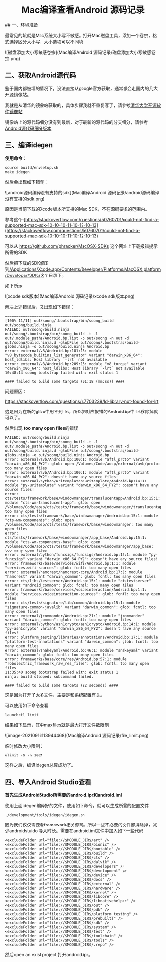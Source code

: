 <h1>
  <center>Mac编译查看Android 源码记录</center>
</h1>
## 一、环境准备

最常见的坑就是Mac系统大小写不敏感。打开Mac磁盘工具，添加一个卷宗，格式选择区分大小写，大小选项可以不同填

![磁盘添加大小写敏感卷宗](Mac编译Android 源码记录/磁盘添加大小写敏感卷宗.png)

## 二、获取Android源代码

鉴于国内都被墙的情况下，没法直接从google官方获取，通常都会走国内的几大开源镜像站。

我就是从清华的镜像站获取的，具体步骤我就不重复写了，请参考[清华大学开源软件镜像站](https://mirrors.tuna.tsinghua.edu.cn/)

镜像站上的源代码细分没有到最新，对于最新的源代码的分支细分，请参考[Android源代码细分版本](https://source.android.com/setup/start/build-numbers#source-code-tags-and-builds)

## 三、编译idegen

**使用命令：**

```consle
source build/envsetup.sh
make idegen
```

然后会出现如下错误：

![android源码编译没有支持的sdk](Mac编译Android 源码记录/android源码编译没有支持的sdk.png)

原因是当前下载的Xcode版本所支持的Mac SDK，不在源码要求的范围内。

参考这个:[https://stackoverflow.com/questions/50760701/could-not-find-a-supported-mac-sdk-10-10-10-11-10-12-10-13](https://stackoverflow.com/questions/50760701/could-not-find-a-supported-mac-sdk-10-10-10-11-10-12-10-13)

可以从 https://github.com/phracker/MacOSX-SDKs 这个网址上下载报错提示所需的SDK

然后把下载的SDK解压到[/Applications/Xcode.app/Contents/Developer/Platforms/MacOSX.platform/Developer/SDKs]()这个目录下。

如下所示

![xcode sdk版本](Mac编译Android 源码记录/xcode sdk版本.png)

解决上述错误后，又出现如下错误：

```console
============================================
[100% 11/11] out/soong/.bootstrap/bin/soong_build out/soong/build.ninja
FAILED: out/soong/build.ninja
out/soong/.bootstrap/bin/soong_build -t -l out/.module_paths/Android.bp.list -b out/soong -n out -d out/soong/build.ninja.d -globFile out/soong/.bootstrap/build-globs.ninja -o out/soong/build.ninja Android.bp
error: external/v8/Android.bp:181:16: module "v8_bytecode_builtins_list_generator" variant "darwin_x86_64": host_ldlibs: Host library `-lrt` not available
error: external/v8/Android.bp:209:16: module "v8_torque" variant "darwin_x86_64": host_ldlibs: Host library `-lrt` not available
10:48:14 soong bootstrap failed with: exit status 1

#### failed to build some targets (01:18 (mm:ss)) ####
```

问题原因：

https://stackoverflow.com/questions/47703239/ld-library-not-found-for-lrt

这是因为在新的glibc中用不到-lrt，所以把对应报错的Android.bp中-lrt移除掉就可以了。

然后出现 **too many open files**的错误

``` console
FAILED: out/soong/build.ninja
out/soong/.bootstrap/bin/soong_build -t -l out/.module_paths/Android.bp.list -b out/soong -n out -d out/soong/build.ninja.d -globFile out/soong/.bootstrap/build-globs.ninja -o out/soong/build.ninja Android.bp
error: external/avb/Android.bp:100:1: module "aftl_proto" variant "darwin_x86_64_PY2": glob: open /Volumes/Code/aosp/external/avb/proto: too many open files
error: external/avb/Android.bp:100:1: module "aftl_proto" variant "darwin_x86_64_PY2": doesn't have any source files!
error: external/python/uritemplates/uritemplate/Android.bp:14:1: module "py-uritemplate" variant "darwin_x86_64_PY2": doesn't have any source files!
error: cts/tests/framework/base/windowmanager/translucentapp/Android.bp:15:1: module "cts-wm-translucent-app": glob: open /Volumes/Code/aosp/cts/tests/framework/base/windowmanager/translucentapp/src: too many open files
error: cts/tests/framework/base/windowmanager/Android.bp:15:1: module "cts-wm-components": glob: open /Volumes/Code/aosp/cts/tests/framework/base/windowmanager: too many open files
error: cts/tests/framework/base/windowmanager/app_base/Android.bp:15:1: module "cts-wm-components-base": glob: open /Volumes/Code/aosp/cts/tests/framework/base/windowmanager/app_base: too many open files
error: external/python/funcsigs/funcsigs/Android.bp:15:1: module "py-funcsigs" variant "darwin_x86_64_PY2": doesn't have any source files!
error: frameworks/base/services/wifi/Android.bp:1:1: module "services.wifi-sources": glob: fcntl: too many open files
error: external/hamcrest/hamcrest-core/Android.bp:17:1: module "hamcrest" variant "darwin_common": glob: fcntl: too many open files
error: cts/libs/testserver/Android.bp:15:1: module "ctstestserver" variant "android_common": glob: fcntl: too many open files
error: frameworks/base/services/voiceinteraction/Android.bp:1:1: module "services.voiceinteraction-sources": glob: fcntl: too many open files
error: cts/tests/signature/lib/common/Android.bp:15:1: module "signature-common-javalib" variant "darwin_common": glob: fcntl: too many open files
error: external/jcommander/Android.bp:21:1: module "jcommander" variant "darwin_common": glob: fcntl: too many open files
error: external/python/asn1crypto/asn1crypto/Android.bp:14:1: module "py-asn1crypto" variant "darwin_x86_64_PY2": doesn't have any source files!
error: platform_testing/libraries/annotations/Android.bp:17:1: module "platform-test-annotations" variant "darwin_common": glob: fcntl: too many open files
error: external/snakeyaml/Android.bp:46:1: module "snakeyaml" variant "darwin_common": glob: fcntl: too many open files
error: frameworks/base/core/res/Android.bp:57:1: module "robolectric_framework_raw_res_files": glob: fcntl: too many open files
11:35:40 soong bootstrap failed with: exit status 1
ninja: build stopped: subcommand failed.

#### failed to build some targets (22 seconds) ####
```

这是因为打开了太多文件，主要是和系统配置有关。

可以使用如下命令查看

```console
launchctl limit
```

结果如下显示，其中maxfiles就是最大打开文件数限制

![image-20210916113944468](Mac编译Android 源码记录/file_limit.png)



临时修改大小限制：

```console
ulimit -S -n 1024
```

这样之后，编译idegen总算成功了。

## 四、导入Android Studio查看

**首先生成AndroidStudio所需要的android.ipr和android.iml**

使用上面idegen编译好的文件，使用如下命令，就可以生成所需的配置文件

```console
./development/tools/idegen/idegen.sh
```

因为我们仅仅需要看framework相关源码。所以一些不必要的文件都排除掉，减少androidstuido 导入时长。需要在android.iml文件中加入如下一些代码

```console
<excludeFolder url="file://$MODULE_DIR$/art" />
<excludeFolder url="file://$MODULE_DIR$/bionic" />
<excludeFolder url="file://$MODULE_DIR$/bootable" />
<excludeFolder url="file://$MODULE_DIR$/build" />
<excludeFolder url="file://$MODULE_DIR$/cts" />
<excludeFolder url="file://$MODULE_DIR$/dalvik" />
<excludeFolder url="file://$MODULE_DIR$/developers" />
<excludeFolder url="file://$MODULE_DIR$/development" />
<excludeFolder url="file://$MODULE_DIR$/device" />
<excludeFolder url="file://$MODULE_DIR$/docs" />
<excludeFolder url="file://$MODULE_DIR$/external" />
<excludeFolder url="file://$MODULE_DIR$/hardware" />
<excludeFolder url="file://$MODULE_DIR$/kernel" />
<excludeFolder url="file://$MODULE_DIR$/libcore" />
<excludeFolder url="file://$MODULE_DIR$/libnativehelper" />
<excludeFolder url="file://$MODULE_DIR$/out" />
<excludeFolder url="file://$MODULE_DIR$/pdk" />
<excludeFolder url="file://$MODULE_DIR$/platform_testing" />
<excludeFolder url="file://$MODULE_DIR$/prebuilts" />
<excludeFolder url="file://$MODULE_DIR$/sdk" />
<excludeFolder url="file://$MODULE_DIR$/system" />
<excludeFolder url="file://$MODULE_DIR$/test" />
<excludeFolder url="file://$MODULE_DIR$/toolchain" />
<excludeFolder url="file://$MODULE_DIR$/tools" />
<excludeFolder url="file://$MODULE_DIR$/.repo" />
```

然后open an exist project 打开android.ipr。

